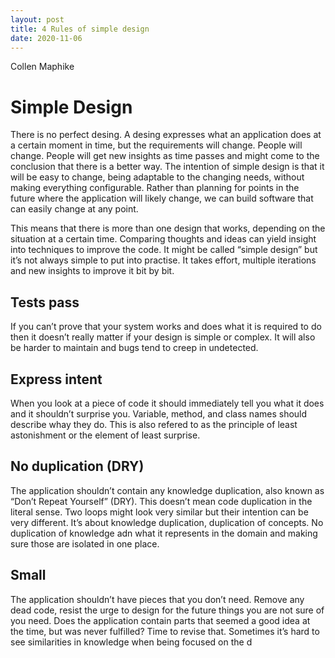 ```yaml
---
layout: post
title: 4 Rules of simple design
date: 2020-11-06
---
```


Collen Maphike


# Simple Design


There is no perfect desing. A desing expresses what an application does at a certain moment in time, but the requirements will change. People will change. People will get new insights as time passes and might come to the conclusion that there is a better way. The intention of simple design is that it will be easy to change, being adaptable to the changing needs, without making everything configurable. Rather than planning for points in the future where the application will likely change, we can build software that can easily change at any point.

This means that there is more than one design that works, depending on the situation at a certain time. Comparing thoughts and ideas can yield insight into techniques to improve the code. It might be called “simple design” but it’s not always simple to put into practise. It takes effort, multiple iterations and new insights to improve it bit by bit.

## Tests pass

If you can’t prove that your system works and does what it is required to do then it doesn’t really matter if your design is simple or complex. It will also be harder to maintain and bugs tend to creep in undetected.

## Express intent

When you look at a piece of code it should immediately tell you what it does and it shouldn’t surprise you. Variable, method, and class names should describe whay they do. This is also refered to as the principle of least astonishment or the element of least surprise.

## No duplication (DRY)

The application shouldn’t contain any knowledge duplication, also known as “Don’t Repeat Yourself” (DRY). This doesn’t mean code duplication in the literal sense. Two loops might look very similar but their intention can be very different. It’s about knowledge duplication, duplication of concepts. No duplication of knowledge adn what it represents in the domain and making sure those are isolated in one place.

## Small

The application shouldn’t have pieces that you don’t need. Remove any dead code, resist the urge to design for the future things you are not sure of you need. Does the application contain parts that seemed a good idea at the time, but was never fulfilled? Time to revise that. Sometimes it’s hard to see similarities in knowledge when being focused on the d